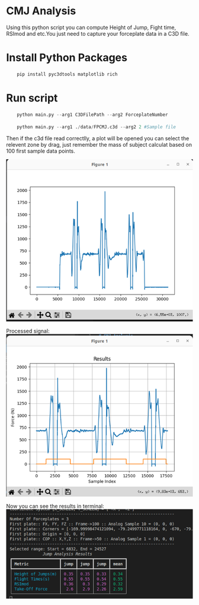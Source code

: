 # CMJ Analysis

Using this python script you can compute Height of Jump, Fight time, RSImod and etc.You just need to capture your forceplate data in a C3D file.

# Install Python Packages

```python
    pip install pyc3dtools matplotlib rich
```

# Run script

```python
    python main.py --arg1 C3DFilePath --arg2 ForceplateNumber

    python main.py --arg1 ./data/FPCMJ.c3d --arg2 2 #Sample file

```

Then if the c3d file read correctlly, a plot will be opened you can select the relevent zone by drag, just remember the mass of subject calculat based on 100 first sample data points.

![CMJ](doc/1.png)

Processed signal:
![CMJ](doc/2.png)

Now you can see the results in terminal:
![CMJ](doc/3.png)
